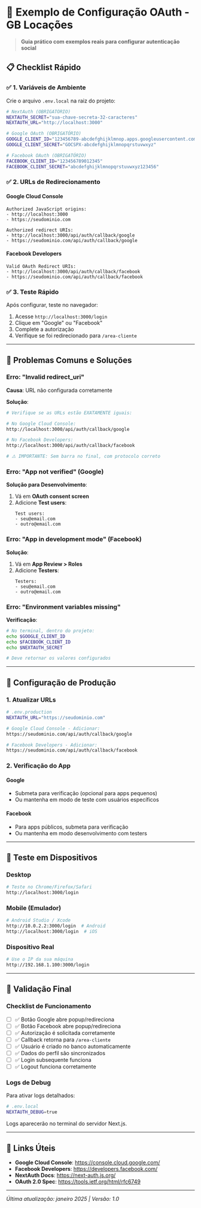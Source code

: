 # 🔧 Exemplo de Configuração OAuth - GB Locações

> **Guia prático com exemplos reais para configurar autenticação social**

## 📋 Checklist Rápido

### ✅ **1. Variáveis de Ambiente**

Crie o arquivo `.env.local` na raiz do projeto:

```bash
# NextAuth (OBRIGATÓRIO)
NEXTAUTH_SECRET="sua-chave-secreta-32-caracteres"
NEXTAUTH_URL="http://localhost:3000"

# Google OAuth (OBRIGATÓRIO)
GOOGLE_CLIENT_ID="123456789-abcdefghijklmnop.apps.googleusercontent.com"
GOOGLE_CLIENT_SECRET="GOCSPX-abcdefghijklmnopqrstuvwxyz"

# Facebook OAuth (OBRIGATÓRIO)
FACEBOOK_CLIENT_ID="123456789012345"
FACEBOOK_CLIENT_SECRET="abcdefghijklmnopqrstuvwxyz123456"
```

### ✅ **2. URLs de Redirecionamento**

#### **Google Cloud Console**

```
Authorized JavaScript origins:
- http://localhost:3000
- https://seudominio.com

Authorized redirect URIs:
- http://localhost:3000/api/auth/callback/google
- https://seudominio.com/api/auth/callback/google
```

#### **Facebook Developers**

```
Valid OAuth Redirect URIs:
- http://localhost:3000/api/auth/callback/facebook
- https://seudominio.com/api/auth/callback/facebook
```

### ✅ **3. Teste Rápido**

Após configurar, teste no navegador:

1. Acesse `http://localhost:3000/login`
2. Clique em "Google" ou "Facebook"
3. Complete a autorização
4. Verifique se foi redirecionado para `/area-cliente`

---

## 🚨 **Problemas Comuns e Soluções**

### **Erro: "Invalid redirect_uri"**

**Causa**: URL não configurada corretamente

**Solução**:

```bash
# Verifique se as URLs estão EXATAMENTE iguais:

# No Google Cloud Console:
http://localhost:3000/api/auth/callback/google

# No Facebook Developers:
http://localhost:3000/api/auth/callback/facebook

# ⚠️ IMPORTANTE: Sem barra no final, com protocolo correto
```

### **Erro: "App not verified" (Google)**

**Solução para Desenvolvimento**:

1. Vá em **OAuth consent screen**
2. Adicione **Test users**:
   ```
   Test users:
   - seu@email.com
   - outro@email.com
   ```

### **Erro: "App in development mode" (Facebook)**

**Solução**:

1. Vá em **App Review > Roles**
2. Adicione **Testers**:
   ```
   Testers:
   - seu@email.com
   - outro@email.com
   ```

### **Erro: "Environment variables missing"**

**Verificação**:

```bash
# No terminal, dentro do projeto:
echo $GOOGLE_CLIENT_ID
echo $FACEBOOK_CLIENT_ID
echo $NEXTAUTH_SECRET

# Deve retornar os valores configurados
```

---

## 🔧 **Configuração de Produção**

### **1. Atualizar URLs**

```bash
# .env.production
NEXTAUTH_URL="https://seudominio.com"

# Google Cloud Console - Adicionar:
https://seudominio.com/api/auth/callback/google

# Facebook Developers - Adicionar:
https://seudominio.com/api/auth/callback/facebook
```

### **2. Verificação do App**

#### **Google**

- Submeta para verificação (opcional para apps pequenos)
- Ou mantenha em modo de teste com usuários específicos

#### **Facebook**

- Para apps públicos, submeta para verificação
- Ou mantenha em modo desenvolvimento com testers

---

## 📱 **Teste em Dispositivos**

### **Desktop**

```bash
# Teste no Chrome/Firefox/Safari
http://localhost:3000/login
```

### **Mobile (Emulador)**

```bash
# Android Studio / Xcode
http://10.0.2.2:3000/login  # Android
http://localhost:3000/login  # iOS
```

### **Dispositivo Real**

```bash
# Use o IP da sua máquina
http://192.168.1.100:3000/login
```

---

## 🎯 **Validação Final**

### **Checklist de Funcionamento**

- [ ] ✅ Botão Google abre popup/redireciona
- [ ] ✅ Botão Facebook abre popup/redireciona
- [ ] ✅ Autorização é solicitada corretamente
- [ ] ✅ Callback retorna para `/area-cliente`
- [ ] ✅ Usuário é criado no banco automaticamente
- [ ] ✅ Dados do perfil são sincronizados
- [ ] ✅ Login subsequente funciona
- [ ] ✅ Logout funciona corretamente

### **Logs de Debug**

Para ativar logs detalhados:

```bash
# .env.local
NEXTAUTH_DEBUG=true
```

Logs aparecerão no terminal do servidor Next.js.

---

## 🔗 **Links Úteis**

- **Google Cloud Console**: https://console.cloud.google.com/
- **Facebook Developers**: https://developers.facebook.com/
- **NextAuth Docs**: https://next-auth.js.org/
- **OAuth 2.0 Spec**: https://tools.ietf.org/html/rfc6749

---

_Última atualização: janeiro 2025 | Versão: 1.0_
